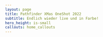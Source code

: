```yaml
---
layout: page
title: Pathfinder XMas OneShot 2022
subtitle: Endlich wieder live und in Farbe!
hero_height: is-small
callouts: home_callouts
---
```


